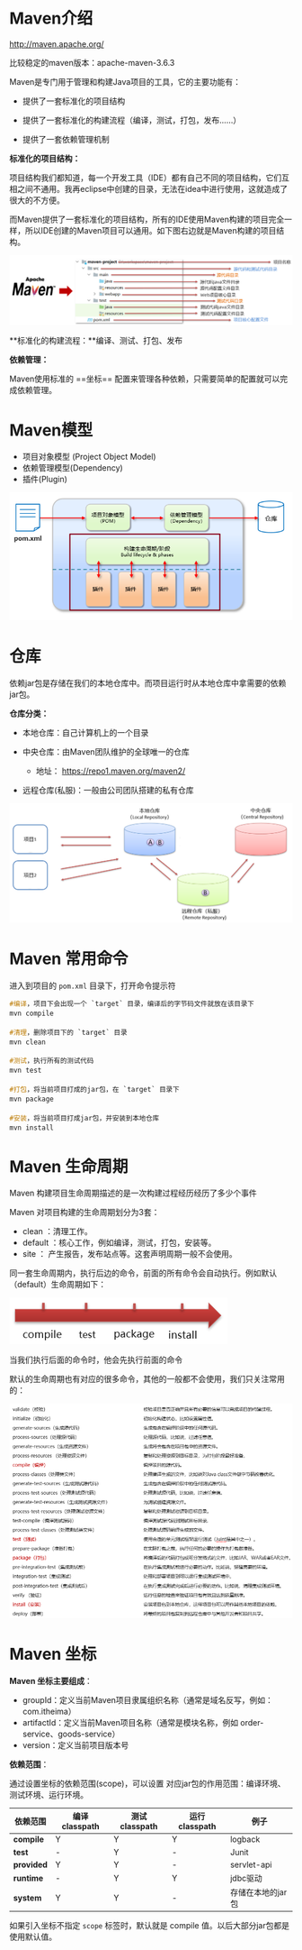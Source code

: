 # Maven介绍

http://maven.apache.org/ 

比较稳定的maven版本：apache-maven-3.6.3

Maven是专门用于管理和构建Java项目的工具，它的主要功能有：

* 提供了一套标准化的项目结构

* 提供了一套标准化的构建流程（编译，测试，打包，发布……）

* 提供了一套依赖管理机制

**标准化的项目结构：**

项目结构我们都知道，每一个开发工具（IDE）都有自己不同的项目结构，它们互相之间不通用。我再eclipse中创建的目录，无法在idea中进行使用，这就造成了很大的不方便。

而Maven提供了一套标准化的项目结构，所有的IDE使用Maven构建的项目完全一样，所以IDE创建的Maven项目可以通用。如下图右边就是Maven构建的项目结构。

![image-20210726153815028](assist/image-20210726153815028.png)

**标准化的构建流程：**编译、测试、打包、发布

**依赖管理：**

Maven使用标准的 ==坐标== 配置来管理各种依赖，只需要简单的配置就可以完成依赖管理。

# Maven模型

* 项目对象模型 (Project Object Model)
* 依赖管理模型(Dependency)
* 插件(Plugin)

![image-20210726155759621](assist/image-20210726155759621.png)

# 仓库

依赖jar包是存储在我们的本地仓库中。而项目运行时从本地仓库中拿需要的依赖jar包。

**仓库分类：**

* 本地仓库：自己计算机上的一个目录

* 中央仓库：由Maven团队维护的全球唯一的仓库

  * 地址： https://repo1.maven.org/maven2/

* 远程仓库(私服)：一般由公司团队搭建的私有仓库

![image-20210726162815045](assist/image-20210726162815045.png)

# Maven 常用命令

进入到项目的 `pom.xml` 目录下，打开命令提示符

```css
#编译，项目下会出现一个 `target` 目录，编译后的字节码文件就放在该目录下
mvn compile

#清理，删除项目下的 `target` 目录
mvn clean

#测试，执行所有的测试代码
mvn test

#打包，将当前项目打成的jar包，在 `target` 目录下
mvn package

#安装，将当前项目打成jar包，并安装到本地仓库
mvn install
```

#  Maven 生命周期

Maven 构建项目生命周期描述的是一次构建过程经历经历了多少个事件

Maven 对项目构建的生命周期划分为3套：

* clean ：清理工作。
* default ：核心工作，例如编译，测试，打包，安装等。
* site ： 产生报告，发布站点等。这套声明周期一般不会使用。

同一套生命周期内，执行后边的命令，前面的所有命令会自动执行。例如默认（default）生命周期如下：

![image-20210726173153576](assist/image-20210726173153576.png)

当我们执行后面的命令时，他会先执行前面的命令

默认的生命周期也有对应的很多命令，其他的一般都不会使用，我们只关注常用的：

![image-20210726173619353](assist/image-20210726173619353.png)



# Maven 坐标

**Maven 坐标主要组成**：

* groupId：定义当前Maven项目隶属组织名称（通常是域名反写，例如：com.itheima）
* artifactId：定义当前Maven项目名称（通常是模块名称，例如 order-service、goods-service）
* version：定义当前项目版本号

**依赖范围**：

通过设置坐标的依赖范围(scope)，可以设置 对应jar包的作用范围：编译环境、测试环境、运行环境。

| **依赖范围** | 编译classpath | 测试classpath | 运行classpath | 例子              |
| ------------ | ------------- | ------------- | ------------- | ----------------- |
| **compile**  | Y             | Y             | Y             | logback           |
| **test**     | -             | Y             | -             | Junit             |
| **provided** | Y             | Y             | -             | servlet-api       |
| **runtime**  | -             | Y             | Y             | jdbc驱动          |
| **system**   | Y             | Y             | -             | 存储在本地的jar包 |

如果引入坐标不指定 `scope` 标签时，默认就是 compile  值。以后大部分jar包都是使用默认值。